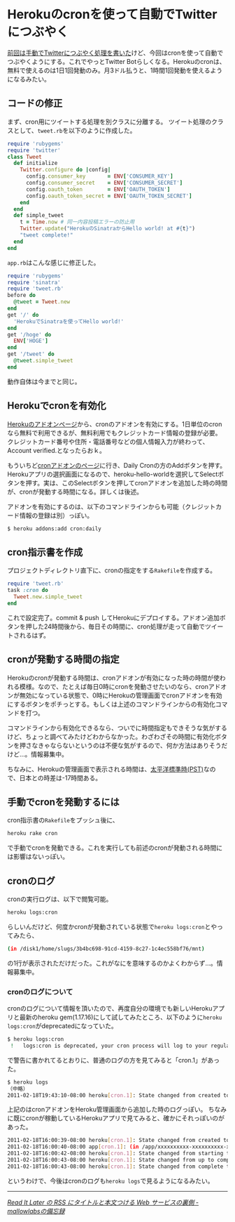# <span>Herokuのcronを使って</span><span>自動でTwitterにつぶやく</span>

[前回は手動でTwitterにつぶやく処理を書いた](/2011/01/31/ruby-heroku-sinatra-twitter-tweet)けど、今回はcronを使って自動でつぶやくようにする。これでやっとTwitter Botらしくなる。Herokuのcronは、無料で使えるのは1日1回発動のみ。月3ドル払うと、1時間1回発動を使えるようになるみたい。

<!-- READMORE -->


## コードの修正

まず、cron用にツイートする処理を別クラスに分離する。
ツイート処理のクラスとして、`tweet.rb`を以下のように作成した。

~~~ ruby
require 'rubygems'
require 'twitter'
class Tweet
  def initialize
    Twitter.configure do |config|
      config.consumer_key       = ENV['CONSUMER_KEY']
      config.consumer_secret    = ENV['CONSUMER_SECRET']
      config.oauth_token        = ENV['OAUTH_TOKEN']
      config.oauth_token_secret = ENV['OAUTH_TOKEN_SECRET']
    end
  end
  def simple_tweet
    t = Time.now # 同一内容投稿エラーの防止用
    Twitter.update("HerokuのSinatraからHello world! at #{t}")
    "tweet complete!"
  end
end
~~~

`app.rb`はこんな感じに修正した。

~~~ ruby
require 'rubygems'
require 'sinatra'
require 'tweet.rb'
before do
  @tweet = Tweet.new
end
get '/' do
  'HerokuでSinatraを使ってHello world!'
end
get '/hoge' do
  ENV['HOGE']
end
get '/tweet' do
  @tweet.simple_tweet
end
~~~

動作自体は今までと同じ。


## Herokuでcronを有効化

[Herokuのアドオンページ](http://addons.heroku.com/cron)から、cronのアドオンを有効にする。1日単位のcronなら無料で利用できるが、無料利用でもクレジットカード情報の登録が必要。
クレジットカード番号や住所・電話番号などの個人情報入力が終わって、Account verified.となったらおｋ。

もういちど[cronアドオンのページ](http://addons.heroku.com/cron)に行き、Daily Cronの方のAddボタンを押す。Herokuアプリの選択画面になるので、heroku-hello-worldを選択してSelectボタンを押す。実は、このSelectボタンを押してcronアドオンを追加した時の時間が、cronが発動する時間になる。詳しくは後述。

アドオンを有効にするのは、以下のコマンドラインからも可能（クレジットカード情報の登録は別）っぽい。

~~~ sh
$ heroku addons:add cron:daily
~~~


## cron指示書を作成

プロジェクトディレクトリ直下に、cronの指定をする`Rakefile`を作成する。

~~~ ruby
require 'tweet.rb'
task :cron do
  Tweet.new.simple_tweet
end
~~~

これで設定完了。commit & push してHerokuにデプロイする。アドオン追加ボタンを押した24時間後から、毎日その時間に、cron処理が走って自動でツイートされるはず。


## cronが発動する時間の指定

Herokuのcronが発動する時間は、cronアドオンが有効になった時の時間が使われる模様。なので、たとえば毎日0時にcronを発動させたいのなら、cronアドオンが無効になっている状態で、0時にHerokuの管理画面でcronアドオンを有効にするボタンをポチっとする。もしくは上述のコマンドラインからの有効化コマンドを打つ。

コマンドラインから有効化できるなら、ついでに時間指定もできそうな気がするけど、ちょっと調べてみたけどわからなかった。わざわざその時間に有効化ボタンを押さなきゃならないというのは不便な気がするので、何か方法はありそうだけど…。情報募集中。

ちなみに、Herokuの管理画面で表示される時間は、[太平洋標準時(PST)](http://ja.wikipedia.org/wiki/%E5%A4%AA%E5%B9%B3%E6%B4%8B%E6%A8%99%E6%BA%96%E6%99%82)なので、日本との時差は-17時間ある。


## 手動でcronを発動するには

cron指示書の`Rakefile`をプッシュ後に、

~~~ sh
heroku rake cron
~~~

で手動でcronを発動できる。これを実行しても前述のcronが発動される時間には影響はないっぽい。


## cronのログ

cronの実行ログは、以下で閲覧可能。

~~~ sh
heroku logs:cron
~~~

らしいんだけど、何度かcronが発動されている状態で`heroku logs:cron`とやってみたら、

~~~ sh
(in /disk1/home/slugs/3b4bc698-91cd-4159-8c27-1c4ec558bf76/mnt)
~~~

の1行が表示されただけだった。これがなにを意味するのかよくわからず…。情報募集中。


### cronのログについて

cronのログについて情報を頂いたので、再度自分の環境でも新しいHerokuアプリと最新のheroku gem(1.17.16)にして試してみたところ、以下のように`heroku logs:cron`がdeprecatedになっていた。

~~~ sh
$ heroku logs:cron
 !   logs:cron is deprecated, your cron process will log to your regular log stream as cron.1
~~~

で警告に書かれてるとおりに、普通のログの方を見てみると「cron.1」があった。

~~~ sh
$ heroku logs
（中略）
2011-02-18T19:43:10-08:00 heroku[cron.1]: State changed from created to down
~~~

上記のはcronアドオンをHeroku管理画面から追加した時のログっぽい。
ちなみに既にcronが稼動しているHerokuアプリで見てみると、確かにそれっぽいのがあった。

~~~ sh
2011-02-18T16:00:39-08:00 heroku[cron.1]: State changed from created to starting
2011-02-18T16:00:40-08:00 app[cron.1]: (in /app/xxxxxxxxxx-xxxxxxxxxx-xxxxxxxxx/home)
2011-02-18T16:00:42-08:00 heroku[cron.1]: State changed from starting to up
2011-02-18T16:00:43-08:00 heroku[cron.1]: State changed from up to complete
2011-02-18T16:00:43-08:00 heroku[cron.1]: State changed from complete to down
~~~

というわけで、今後はcronのログも`heroku logs`で見るようになるみたい。

---

<cite>[Read It Later の RSS にタイトルと本文つける Web サービスの裏側 - mallowlabsの備忘録](http://d.hatena.ne.jp/mallowlabs/20100909/read_it_later_rss_inside)</cite>
